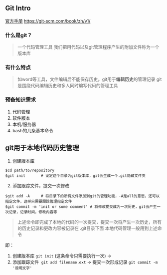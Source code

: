 ## Git Intro

[官方手册](https://git-scm.com/book/zh/v1/) https://git-scm.com/book/zh/v1/


### 什么是git？

> 一个代码管理工具
> 我们把用代码以及git管理程序产生的附加文件称为一个版本库

### 有什么特点

> 如word等工具，文件编辑后不能保存历史。git用于**编辑历史**的管理记录
> git是围绕代码编辑历史和多人同时编写代码的管理工具

### 预备知识需求

1. 代码管理
2. 软件版本
3. 本机/服务器 
4. bash的几条基本命令


## git用于本地代码历史管理

1. 创建版本库

```
$cd path/to/repository
$git init       # 设定这个目录为git版本库，git会生成一个.git隐藏文件夹
```

2. 添加跟踪文件，提交一次修改
```
$git add -A     # 将目录下的所有文件添加到git的管理功能，-A是all的意思，还可以指定文件，这样只需要跟踪管理指定文件
$git commit -m 'init or some comment' # 将修改提交成为一次历史，git会产生一次记录，记录时间，修改内容等
```

> 上述命令即完成了本地的代码的一次提交，提交一次将产生一次历史，所有的历史记录和更改内容被记录在 .git目录下面
> 本地代码管理一般用到上述命令

即：

1. 创建版本库 `git init` (这条命令只需要执行一次) ->  
2. 添加跟踪文件  `git add filename.ext`  -> 提交一次形成记录 `git commit -m '说明文字'`  
